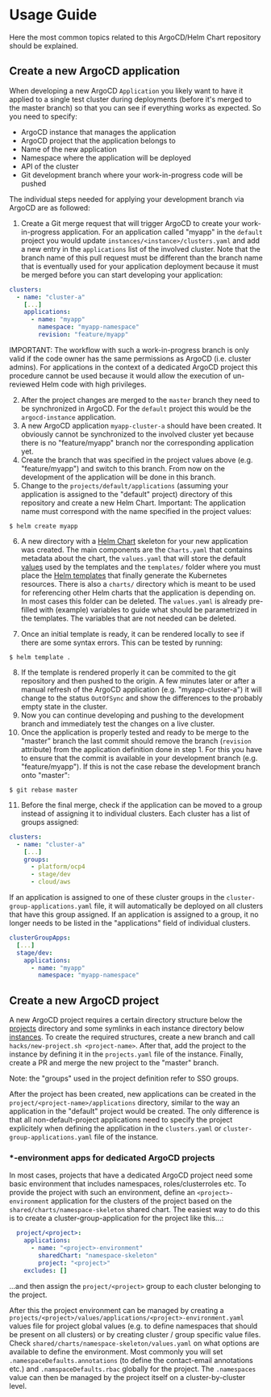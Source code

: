 # Usage Guide

Here the most common topics related to this ArgoCD/Helm Chart repository should be explained.


## Create a new ArgoCD application

When developing a new ArgoCD `Application` you likely want to have it applied to a single test cluster during deployments (before it's merged to the master branch) so that you can see if everything works as expected. So you need to specify:

* ArgoCD instance that manages the application
* ArgoCD project that the application belongs to
* Name of the new application
* Namespace where the application will be deployed
* API of the cluster
* Git development branch where your work-in-progress code will be pushed

The individual steps needed for applying your development branch via ArgoCD are as followed:

1. Create a Git merge request that will trigger ArgoCD to create your work-in-progress application. For an application called "myapp" in the `default` project you would update `instances/<instance>/clusters.yaml` and add a new entry in the `applications` list of the involved cluster. Note that the branch name of this pull request must be different than the branch name that is eventually used for your application deployment because it must be merged before you can start developing your application:

```yaml
clusters:
  - name: "cluster-a"
    [...]
    applications:
      - name: "myapp"
        namespace: "myapp-namespace"
        revision: "feature/myapp"
```
IMPORTANT: The workflow with such a work-in-progress branch is only valid if the code owner has the same permissions as ArgoCD (i.e. cluster admins). For applications in the context of a dedicated ArgoCD project this procedure cannot be used because it would allow the execution of un-reviewed Helm code with high privileges.

2. After the project changes are merged to the `master` branch they need to be synchronized in ArgoCD. For the `default` project this would be the `argocd-instance` application.
3. A new ArgoCD application `myapp-cluster-a` should have been created. It obviously cannot be synchronized to the involved cluster yet because there is no "feature/myapp" branch nor the corresponding application yet.
4. Create the branch that was specified in the project values above (e.g. "feature/myapp") and switch to this branch. From now on the development of the application will be done in this branch.
5. Change to the `projects/default/applications` (assuming your application is assigned to the "default" project) directory of this repository and create a new Helm Chart. Important: The application name must correspond with the name specified in the project values:
```
$ helm create myapp
```
6. A new directory with a [Helm Chart](https://helm.sh/docs/topics/charts/) skeleton for your new application was created. The main components are the `Charts.yaml` that contains metadata about the chart, the `values.yaml` that will store the default [values](https://helm.sh/docs/chart_template_guide/values_files/) used by the templates and the `templates/` folder where you must place the [Helm templates](https://helm.sh/docs/chart_template_guide/) that finally generate the Kubernetes resources. There is also a `charts/` directory which is meant to be used for referencing other Helm charts that the application is depending on. In most cases this folder can be deleted. The `values.yaml` is already pre-filled with (example) variables to guide what should be parametrized in the templates. The variables that are not needed can be deleted.

7. Once an initial template is ready, it can be rendered locally to see if there are some syntax errors. This can be tested by running:
```
$ helm template .
```

8. If the template is rendered properly it can be commited to the git repository and then pushed to the origin. A few minutes later or after a manual refresh of the ArgoCD application (e.g. "myapp-cluster-a") it will change to the status `OutOfSync` and show the differences to the probably empty state in the cluster.
9. Now you can continue developing and pushing to the development branch and immediately test the changes on a live cluster.
10. Once the application is properly tested and ready to be merge to the "master" branch the last commit should remove the branch (`revision` attribute) from the application definition done in step 1. For this you have to ensure that the commit is available in your development branch (e.g. "feature/myapp"). If this is not the case rebase the development branch onto "master":
```
$ git rebase master
```
11. Before the final merge, check if the application can be moved to a group instead of assigning it to individual clusters. Each cluster has a list of groups assigned:

```yaml
clusters:
  - name: "cluster-a"
    [...]
    groups:
      - platform/ocp4
      - stage/dev
      - cloud/aws
```

If an application is assigned to one of these cluster groups in the `cluster-group-applications.yaml` file, it will automatically be deployed on all clusters that have this group assigned. If an application is assigned to a group, it no longer needs to be listed in the "applications" field of individual clusters.

```yaml
clusterGroupApps:
  [...]
  stage/dev:
    applications:
      - name: "myapp"
        namespace: "myapp-namespace"
```

## Create a new ArgoCD project

A new ArgoCD project requires a certain directory structure below the [projects](projects) directory and some symlinks in each instance directory below [instances](instances). To create the required structures, create a new branch and call `hacks/new-project.sh <project-name>`. After that, add the project to the instance by defining it in the `projects.yaml` file of the instance. Finally, create a PR and merge the new project to the "master" branch.

Note: the "groups" used in the project definition refer to SSO groups.

After the project has been created, new applications can be created in the `project/<project-name>/applications` directory, similar to the way an application in the "default" project would be created. The only difference is that all non-default-project applications need to specify the project explicitely when defining the application in the `clusters.yaml` or `cluster-group-applications.yaml` file of the instance.

### *-environment apps for dedicated ArgoCD projects

In most cases, projects that have a dedicated ArgoCD project need some basic environment that includes namespaces, roles/clusterroles etc. To provide the project with such an environment, define an `<project>-environment` application for the clusters of the project based on the `shared/charts/namespace-skeleton` shared chart. The easiest way to do this is to create a cluster-group-application for the project like this...:

```yaml
  project/<project>:
    applications:
      - name: "<project>-environment"
        sharedChart: "namespace-skeleton"
        project: "<project>"
    excludes: []
```

...and then assign the `project/<project>` group to each cluster belonging to the project.

After this the project environment can be managed by creating a `projects/<project>/values/applications/<project>-environment.yaml` values file for project global values (e.g. to define namespaces that should be present on all clusters) or by creating cluster / group specific value files. Check `shared/charts/namespace-skeleton/values.yaml` on what options are available to define the environment. Most commonly you will set `.namespaceDefaults.annotations` (to define the contact-email annotations etc.) and `.namspaceDefaults.rbac` globally for the project. The `.namespaces` value can then be managed by the project itself on a cluster-by-cluster level.
